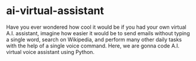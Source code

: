 # ai-virtual-assistant
Have you ever wondered how cool it would be if you had your own virtual A.I. assistant, imagine how easier it would be to send emails without typing a single word, search on Wikipedia, and perform many other daily tasks with the help of a single voice command. Here, we are gonna code A.I. virtual voice assistant using Python.
